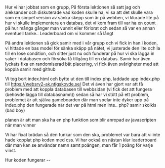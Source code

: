 Hur vi har jobbat som en grupp, På första lektionen så satt jag och aleksander och diskuterade vad koden skulle ha, vi sa att det skulle vara som en simpel version av sänka skepp som är på webben, vi klurade lite på hur vi skulle implementera en databas, det vi kom fram till var ha en count på hur många gånger man vunnit eller förlorat och sedan så var en annan eventuell tanke.. Leaderboard om vi kommer så långt

På andra lektionen så gick samir med i vår grupp och vi fick in han i koden, vi hittade en bas model för sänka skäpp på nätet, vi justerade den lite och la till en lose condition, och sitter just nu och funderar på hur vi ska lägga in saker i databasen och försöka få tillgång till en databas. Samir har även lyckats fixa en randomiserad båt placering, vi fick även svårigheter med att koppla samir med github

Vi tog bort index.html och bytte ut den till index.php, laddade upp index.php till https://websrv2-ak.ntigskovde.se/ Det vi även har gjort var att få problem med att koppla databasen till webbsidan (vi fick det att fungera (behövde lägga till databasnamn)) sedan så har vi stött på ett problem, problemet är att själva gameboarden där man spelar inte dyker upp på index.php den fungerade när det var på html men inte.. php? samir skolkis (bad boy)

planen är att man ska ha en php funktion som blir anropad av javascripten när man vinner

Vi har fixat brädan så den funkar som den ska, problemet var bara att vi inte hade kopplat php koden med css. Vi har också en nästan klar leaderboard där man kan se användar namn samt poängen, man får 1 poäng för varje vinst.

Hur koden fungerar -- 
